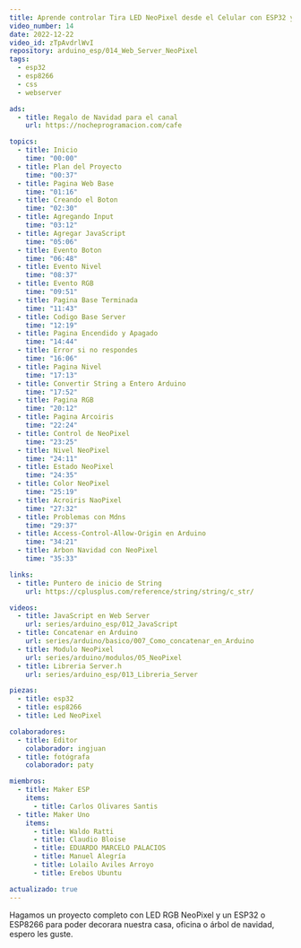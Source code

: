 ```yaml
---
title: Aprende controlar Tira LED NeoPixel desde el Celular con ESP32 y ESP8266
video_number: 14
date: 2022-12-22
video_id: zTpAvdrlWvI
repository: arduino_esp/014_Web_Server_NeoPixel
tags:
  - esp32
  - esp8266
  - css
  - webserver

ads:
  - title: Regalo de Navidad para el canal 
    url: https://nocheprogramacion.com/cafe

topics:
  - title: Inicio
    time: "00:00"
  - title: Plan del Proyecto
    time: "00:37"
  - title: Pagina Web Base
    time: "01:16"
  - title: Creando el Boton
    time: "02:30"
  - title: Agregando Input
    time: "03:12"
  - title: Agregar JavaScript
    time: "05:06"
  - title: Evento Boton
    time: "06:48"
  - title: Evento Nivel
    time: "08:37"
  - title: Evento RGB
    time: "09:51"
  - title: Pagina Base Terminada
    time: "11:43"
  - title: Codigo Base Server
    time: "12:19"
  - title: Pagina Encendido y Apagado
    time: "14:44"
  - title: Error si no respondes
    time: "16:06"
  - title: Pagina Nivel
    time: "17:13"
  - title: Convertir String a Entero Arduino
    time: "17:52"
  - title: Pagina RGB
    time: "20:12"
  - title: Pagina Arcoiris
    time: "22:24"
  - title: Control de NeoPixel
    time: "23:25"
  - title: Nivel NeoPixel
    time: "24:11"
  - title: Estado NeoPixel
    time: "24:35"
  - title: Color NeoPixel
    time: "25:19"
  - title: Acroiris NaoPixel
    time: "27:32"
  - title: Problemas con Mdns
    time: "29:37"
  - title: Access-Control-Allow-Origin en Arduino
    time: "34:21"
  - title: Arbon Navidad con NeoPixel
    time: "35:33"

links:
  - title: Puntero de inicio de String
    url: https://cplusplus.com/reference/string/string/c_str/

videos:
  - title: JavaScript en Web Server 
    url: series/arduino_esp/012_JavaScript
  - title: Concatenar en Arduino
    url: series/arduino/basico/007_Como_concatenar_en_Arduino
  - title: Modulo NeoPixel
    url: series/arduino/modulos/05_NeoPixel
  - title: Libreria Server.h
    url: series/arduino_esp/013_Libreria_Server

piezas:
  - title: esp32
  - title: esp8266
  - title: Led NeoPixel

colaboradores:
  - title: Editor
    colaborador: ingjuan
  - title: fotógrafa
    colaborador: paty

miembros:
  - title: Maker ESP
    items:
      - title: Carlos Olivares Santis
  - title: Maker Uno
    items:
      - title: Waldo Ratti
      - title: Claudio Bloise
      - title: EDUARDO MARCELO PALACIOS
      - title: Manuel Alegría
      - title: Lolailo Aviles Arroyo
      - title: Erebos Ubuntu

actualizado: true
---
```


Hagamos un proyecto completo con LED RGB NeoPixel y un ESP32 o ESP8266 para poder decorara nuestra casa, oficina o árbol de navidad, espero les guste.
